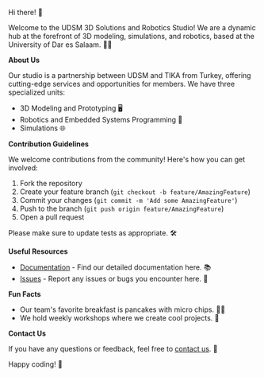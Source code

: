 Hi there! 👋

Welcome to the UDSM 3D Solutions and Robotics Studio! We are a dynamic hub at the forefront of 3D modeling, simulations, and robotics, based at the University of Dar es Salaam. 🤖🎨

**About Us**

Our studio is a partnership between UDSM and TIKA from Turkey, offering cutting-edge services and opportunities for members. We have three specialized units:
- 3D Modeling and Prototyping 🖥️
- Robotics and Embedded Systems Programming 🤖
- Simulations 🌐

**Contribution Guidelines**

We welcome contributions from the community! Here's how you can get involved:
1. Fork the repository
2. Create your feature branch (`git checkout -b feature/AmazingFeature`)
3. Commit your changes (`git commit -m 'Add some AmazingFeature'`)
4. Push to the branch (`git push origin feature/AmazingFeature`)
5. Open a pull request

Please make sure to update tests as appropriate. 🛠️

**Useful Resources**

- [Documentation](link-to-docs) - Find our detailed documentation here. 📚
- [Issues](link-to-issues) - Report any issues or bugs you encounter here. 🐛

**Fun Facts**

- Our team's favorite breakfast is pancakes with micro chips. 🥞🍁
- We hold weekly workshops where we create cool projects. 🚀

**Contact Us**

If you have any questions or feedback, feel free to [contact us](mailto:udsm3d.robotics@gmail.com). 📧

Happy coding! 🎉
